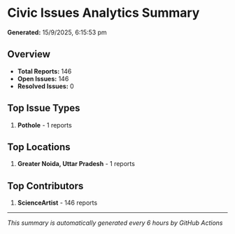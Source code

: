 #  Civic Issues Analytics Summary

**Generated:** 15/9/2025, 6:15:53 pm

##  Overview
- **Total Reports:** 146
- **Open Issues:** 146
- **Resolved Issues:** 0

##  Top Issue Types
1. **Pothole** - 1 reports

##  Top Locations
1. **Greater Noida, Uttar Pradesh** - 1 reports

##  Top Contributors
1. **ScienceArtist** - 146 reports

---
*This summary is automatically generated every 6 hours by GitHub Actions*
